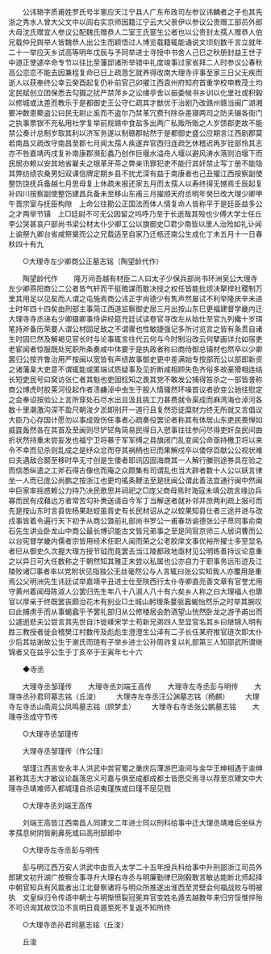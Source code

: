 <!-- { "loadSidebar": true } -->
　　公讳辂字质甫姓罗氏号半窻应天江宁县人广东布政司左参议讳麟者之子也其先浙之秀水人曾大父文中以闾右实京师因籍江宁云大父景伊以参议公贵赠工部员外郎大母沈氏赠宜人参议公配魏氏赠恭人二室王氏寔生公者也以公贵封太孺人赠恭人伯兄载仲兄舆举人皆魏恭人出公生而颖悟过人博览载籍辄能诵说文顷刻数千言立就年二十一举应天乡试高等明年戊辰与予同举进士寻授中书舍人己巳之秋册封益王世子中道正使遽卒命专节以往比至藩邸诸所举错中礼度竣事过家省拜二人时参议公春秋高公恋恋不能去因兼程复命巳日上疏恳乞就养得改南大理寺评事至家三日父无疾而逝人以获奉终公幸云癸酉起复仍补前官己卯擢江西袁州府知府首重学校申教茂士均定民赋创立团保悉去勾摄之扰严禁萍乡之讼缮亭舍以振委候书乡训以化里社或积榖以修城或汰差而教乐于是都御史王公守仁疏其才猷优于治剧乃改赣州赣当闽广湖湘要冲数患藂盗公曰民无尉止奚而不盗尔乃禁革冗费刊除杂差寝两司之防夫辍各衙门之执事票银不充私用社学复举前规赣中食盐多出两广私贩所贩之人岁馈郡吏故不能禁公奏计总制岁取其利以济军务遂以制赣郡帖然于是都御史盛公应期言江西剧郡莫若南昌又疏改守南昌至郡七月闻太孺人疾遂弃官西归连疏乞休稽迟再岁铨部怜其志亦不咎嘉靖丙戌复补南康郡濒彭蠡乃创作巨堰水溢舟人堰以避风涛水落则泊堰下而民居亦赖以安其地省雇夫之银革牙茶之弊亲讯罪犯吏不能行其奸禁止写丁册不能隐其弊纺绩农桑男妇双课信牌定期乡县不扰尤深有益于南康者也己丑擢江西按察副使整饬饶抚兵备越七月思母复上休疏未报还家五月而太孺人以寿终得无憾焉壬辰起复补四川按察副使整饬建昌兵备未至移山东甫三月擢顺天府丞明年癸巳改大理少卿甲午晋宗室与抚臣构隙　上命公往勘公正国法而体人情复命人皆称平于是廷臣益多公之才两举节镇　上□廷尉不可无公因留之呜呼乃至于长逝哉其殁也少傅大学士任丘李公哭甚哀户部尚书梁公材太仆少卿工公以旗御史□君少南皆以里人治殓如礼讣闻　上谕祭九卿台省咸祭奠而公之兄载适至自家乃迁柩还南公生成化丁未五月十一日春秋四十有九 

　　○大理寺左少卿商公正墓志铭（陶望龄代作） 

　　陶望龄代作 
　　隆万间吾越有材臣二人曰太子少保兵部尚书环洲吴公大理寺左少卿燕阳商公二公者皆气轩而干挺赡谋而敢决授之权任皆能批烦决拏捍社稷制万里其用足以见矣而人谓之屯施焉商公讳正字尚德少有隽声然屡试不利举隆庆辛未进士时年四十四矣由刑部主事简江西道监察御史居三月出按山东巳更福建督学畿内迁大理寺寺丞进右少卿摄卿事侍讲经筵充廷试读卷官寻改左从始仕至官九列纔十岁珥笔持斧备历荣要人谓公材固足致之不谓骤也性敏捷强记多所讨览言之皆有条贯自诸生时固巳然及解褐见官长时与论事辄言往代云何与今时制沿改云何擘画详允如宿吏老宦闻者惊服既处宪职所条奏咸中体要于是执政者称曰商侍御总镇材也然卒以少卿罢归公按齐鲁治用严按闽以宽皆有声绩故事御史更中差满始专按部而公以部郎新资之诸藩臬大吏意不谓辄能或匿端试质疑事及见折断咸相顾失色齐俗多故豪猾相连结长短吏民号曰窝访张仁者其魁也吏固稔知之畏其党不敢发公捕得笞杀之一部皆詟称商公博虎时胶莱河役起作者渍鹻淖中虫生于股人情骚然环噪首议者欲变公驰往慰定之会奉诏按验公上言所穿处石尽水出且汲且挑工力甚费就令渠成而麻湾海仓淖河各数十里潮激沟深不盈尺朝浚夕淤即别开一道行且复然恐徒糜财力终无所就又言倡议大臣乃心存国计愿勿以事成毁伤任事者心疏奏役罢论者称其有体居山东吏民畏惮如威霆轰然各在其首及至闽则尽铲铓角简易民得日入愬事往往参问尽得吏奸良民间曲折状然持重未尝妄发也福宁卫将暴于军军缚之县旗闭门乱变闻公命亟持檄卫将以来令不幸而见杀则乱成之是纾众忿而夺其祸柄也已而果解戍卒以倭俘百献公公视状难曰夫遇敌合鬬至移时卒无寸创是生倭者耶讯囚固海商其一人解行縢则途券具在验之而信悉纵遣之工斧石得古像也而庵之众颇集有司谓乱也当大辟者数十人公以妖言律坐一人而已庞公尚鹏之按浙江也更均徭条鞭法至是抚闽公谓此善法宜通行闽中然闽中巨家率摇惑赖公力持乃决民歌思并祠祀之□庞父商母焉时海寇未靖公疏言缘边兵寡而民有戍藉远方者常苦勾补赉送请自今军丁当解送者就补邻并庶两利疏上报可而先是按山东时言县佐杨果赵蛟虽胥史有长民材诏从之以蛟果知县仕者三途并进与改戍事皆着令遍行天下初予从商公曁前礼部尚书罗公一甫春坊谕德张公子荩同事俞南石先生讲业卧龙山中商公最长博识能古文皆兄弟事之至是同官京师三人居词曹而公以台宪督学畿内儒者宗皆用经术任职人闻而荣之公老胶庠文事优裕所擢士多至显名者巳从御史久次握大理方授节钺而竟罢去当江陵都政地亟材见公明练善持议论意重之以异日可大任数称之于朝然知其雅正未尝以私属也公亦自力于职事务远形迹及江陵败诸□事者率以党附状见指独公无丝毫然公与人言辄曰张公实知我人亦覆用是重焉公父明洲先生讳廷试举嘉靖辛丑进士仕至陜西行太仆寺卿直亮善文章有官誉尤用守黄州着闻母陈淑人公罢归先生年八十八淑人八十有六矣乡人称之曰大理福人也隳官以厚亲于终既罢丧颇治花木有别业□土城山躬理条蔓驱蠧蝎怡然乐之时举其腕叹曰此捕虏手而从事蝎蠧乎予罢礼部归从公修楼居会酌酒望山恍然卧龙之游予甫出而公遽逝悲夫公尝言其先世自汴徙嵊宋学士苟新兄弟四人至显官名其乡曰继锦入明有胜三教授者徙会稽樊江村数传及彪彪生澄澄生公泽有二子长任某府推官琏次即太仆少后其姑谢故公生于谢氏而琏有子举乡进士公孙周祚复以礼部第三人知邵武所谓继锦者又在兹乎公生于丁亥卒于壬寅年七十六 

　　◆寺丞 

　　大理寺丞邹瑾传 
　　大理寺丞刘端王高传 
　　大理寺左寺丞彭与明传 
　　大理寺丞孙君珂墓志铭（丘浚） 
　　大理寺左寺丞汪公渊墓志铭（杨麒） 
　　大理寺左寺丞山斋周公凤鸣墓志铭（顾梦圭） 
　　大理寺右寺丞张公鹏墓志铭 
　　大理寺丞成守节传 

　　○大理寺丞邹瑾传 

　　大理寺丞邹瑾传（作公瑾） 


　　邹瑾江西吉安永丰人洪武中尝官蜀之重庆后薄游巴渝间与金华王绅相遇于渝绅甚称其志大才敏议论磊落忠义可嘉与俱至成都成都士皆愿交焉寻以荐至京建文中大理寺丞靖难师入都城瑾自杀诏夷瑾族或曰瑾不屈见戮 

　　○大理寺丞刘端王高传 

　　刘端王高皆江西南昌人同建文二年进士同以刑科给事中迁大理丞靖难后坐纵方孝孺息树阴皆劓鼻死或曰高刑部郎中 

　　○大理寺左寺丞彭与明传 

　　彭与明江西万安人洪武中由贡入太学二十五年授兵科给事中升刑部浙江司员外郎建文初升湖广按察佥事寻升大理右寺丞与明廉勤律巳刚毅敢言敏达能断北师起择中朝官知兵有风裁者出江北督察诸将与明众所推遂出淮西至灵壁会何福战败与明被执　文皇纵归令传语中朝士与明惭愤裂冠冕弃官变姓名遁去越数年来归穷馁惟悴殆不可识询其故饮泣不言明日竟遁至死不复返不知所终 

　　○大理寺丞孙君珂墓志铭（丘浚） 

　　丘浚 
